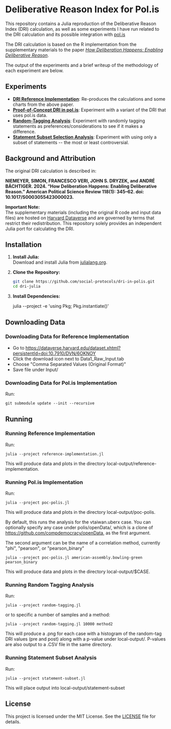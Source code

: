 # Deliberative Reason Index for Pol.is

This repository contains a Julia reproduction of the Deliberative Reason Index (DRI) calculation, as well as some experiments I have run related to the DRI calculation and its possible integration with [pol.is](https://pol.is/)

The DRI calculation is based on the R implementation from the supplementary materials to the paper [*How Deliberation Happens: Enabling Deliberative Reason*](https://www.cambridge.org/core/journals/american-political-science-review/article/how-deliberation-happens-enabling-deliberative-reason/6558F69855ADA8B15BF2EC2E5D403E71).

The output of the experiments and a brief writeup of the methodology of each experiment are below.

## Experiments

- [**DRI Reference Implementation**](docs/reference-implementation.md): Re-produces the calculations and some charts from the above paper.
- [**Proof-of-Concept DRI in pol.is**](docs/poc-polis.md): Experiment with a variant of the DRI that uses pol.is data.
- [**Random-Tagging Analysis**](docs/random-tagging.md): Experiment with randomly tagging statements as preferences/considerations to see if it makes a difference.
- [**Statement Subset Selection Analysis**](docs/statement-subset.md): Experiment with using only a subset of statements -- the most or least controversial. 

## Background and Attribution

The original DRI calculation is described in:

**NIEMEYER, SIMON, FRANCESCO VERI, JOHN S. DRYZEK, and ANDRÉ BÄCHTIGER. 2024. “How Deliberation Happens: Enabling Deliberative Reason.” American Political Science Review 118(1): 345–62. doi: 10.1017/S0003055423000023.**

**Important Note:**  
The supplementary materials (including the original R code and input data files) are hosted on [Harvard Dataverse](https://dataverse.harvard.edu/dataset.xhtml?persistentId=doi:10.7910/DVN/6OKNOY) and are governed by terms that restrict their redistribution. This repository solely provides an independent Julia port for calculating the DRI.

## Installation

1. **Install Julia:**  
   Download and install Julia from [julialang.org](https://julialang.org/downloads/).

2. **Clone the Repository:**  
   ```bash
   git clone https://github.com/social-protocols/dri-in-polis.git
   cd dri-julia
   ```

3. **Install Dependencies:**

    julia --project -e 'using Pkg; Pkg.instantiate()'

## Downloading Data

### Downloading Data for Reference Implementation

- Go to https://dataverse.harvard.edu/dataset.xhtml?persistentId=doi:10.7910/DVN/6OKNOY
- Click the download icon next to Data1_Raw_Input.tab
- Choose "Comma Separated Values (Original Format)"
- Save file under Input/ 


### Downloading Data for Pol.is Implementation

Run:

    git submodule update --init --recursive


## Running

### Running Reference Implementation

Run:

    julia --project reference-implementation.jl

This will produce data and plots in the directory local-output/reference-implementation.

### Running Pol.is Implementation

Run:

    julia --project poc-polis.jl

This will produce data and plots in the directory local-output/poc-polis.

By default, this runs the analysis for the vtaiwan.uberx case. You can optionally specify any case under polis/openData/, which is a clone of https://github.com/compdemocracy/openData, as the first argument.

The second argument can be the name of a correlation method, currently "phi", "pearson", or "pearson_binary"

    julia --project poc-polis.jl american-assembly.bowling-green pearson_binary

This will produce data and plots in the directory local-output/$CASE.

### Running Random Tagging Analysis

Run:

    julia --project random-tagging.jl

or to specific a number of samples and a method: 

    julia --project random-tagging.jl 10000 method2
 
This will produce a .png for each case with a histogram of the random-tag DRI values (pre and post) along with a p-value under local-output/. P-values are also output to a .CSV file in the same directory.

### Running Statement Subset Analysis

Run:

    julia --project statement-subset.jl

This will place output into local-output/statement-subset

## License

This project is licensed under the MIT License. See the [LICENSE](LICENSE) file for details.

